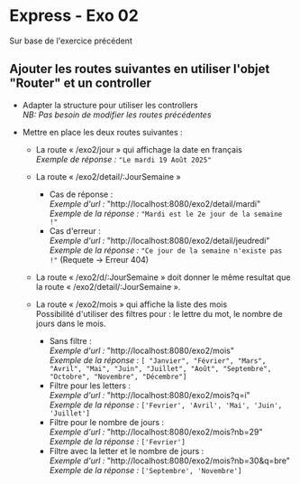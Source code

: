 # Express - Exo 02
Sur base de l'exercice précédent

## Ajouter les routes suivantes en utiliser l'objet "Router" et un controller
- Adapter la structure pour utiliser les controllers  
  _NB: Pas besoin de modifier les routes précédentes_

- Mettre en place les deux routes suivantes : 

  - La route « /exo2/jour » qui affichage la date en français  
    _Exemple de réponse :_ `"Le mardi 19 Août 2025"`

  - La route « /exo2/detail/:JourSemaine »  
    - Cas de réponse :  
      _Exemple d'url :_ "http://localhost:8080/exo2/detail/mardi"  
      _Exemple de la réponse :_ `"Mardi est le 2e jour de la semaine !"`  
    - Cas d'erreur :  
      _Exemple d'url :_ "http://localhost:8080/exo2/detail/jeudredi"  
      _Exemple de la réponse :_ `"Ce jour de la semaine n'existe pas !"` (Requete -> Erreur 404)

  - La route « /exo2/d/:JourSemaine » doit donner le même resultat que la route « /exo2/detail/:JourSemaine ».

  - La route « /exo2/mois » qui affiche la liste des mois  
    Possibilité d'utiliser des filtres pour : le lettre du mot, le nombre de jours dans le mois.  
    - Sans filtre :  
      _Exemple d'url :_ "http://localhost:8080/exo2/mois"  
      _Exemple de la réponse :_ `[ "Janvier", "Février", "Mars", "Avril", "Mai", "Juin", "Juillet", "Août", "Septembre", "Octobre", "Novembre", "Décembre"]`  
    - Filtre pour les letters :  
      _Exemple d'url :_ "http://localhost:8080/exo2/mois?q=i"  
      _Exemple de la réponse :_ `['Fevrier', 'Avril', 'Mai', 'Juin', 'Juillet']`
    - Filtre pour le nombre de jours :  
      _Exemple d'url :_ "http://localhost:8080/exo2/mois?nb=29"  
      _Exemple de la réponse :_ `['Fevrier']`
    - Filtre avec la letter et le nombre de jours :  
      _Exemple d'url :_ "http://localhost:8080/exo2/mois?nb=30&q=bre"  
      _Exemple de la réponse :_ `['Septembre', 'Novembre']`
